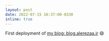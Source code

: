```yaml
---
layout: post
date: 2022-07-15 16:37:00-0330
inline: true
---
```


First deployment of [my blog: blog.alerezaa.ir](https://blog.alerezaa.ir) 😄
